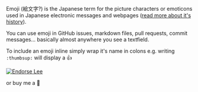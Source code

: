 Emoji (絵文字?) is the Japanese term for the picture characters or emoticons used in Japanese electronic messages and webpages ([read more about it's history](http://en.wikipedia.org/wiki/Emoji)). 

You can use emoji in GitHub issues, markdown files, pull requests, commit messages... basically almost anywhere you see a textfield.

To include an emoji inline simply wrap it's name in colons e.g. writing `:thumbsup:` will display a :thumbsup:

[![Endorse Lee](http://api.coderwall.com/mdeiters/endorsecount.png)](http://coderwall.com/leereilly)

or buy me a :beer: